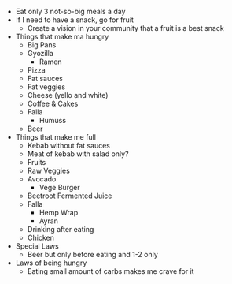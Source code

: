 - Eat only 3 not-so-big meals a day
- If I need to have a snack, go for fruit
	- Create a vision in your community that a fruit is a best snack
- Things that make ma hungry
	- Big Pans
	- Gyozilla
		- Ramen
	- Pizza
	- Fat sauces
	- Fat veggies
	- Cheese (yello and white)
	- Coffee & Cakes
	- Falla
		- Humuss
    - Beer
- Things that make me full
    - Kebab without fat sauces
    - Meat of kebab with salad only?
	- Fruits
	- Raw Veggies
	- Avocado 
		- Vege Burger
	- Beetroot Fermented Juice
	- Falla
		- Hemp Wrap
		- Ayran
	- Drinking after eating
    - Chicken
- Special Laws
    - Beer but only before eating and 1-2 only
- Laws of being hungry
	- Eating small amount of carbs makes me crave for it
